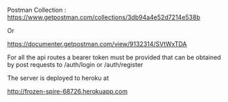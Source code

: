 Postman Collection : https://www.getpostman.com/collections/3db94a4e52d7214e538b

Or 

https://documenter.getpostman.com/view/9132314/SVtWxTDA

For all the api routes a bearer token must be provided that can be obtained by post requests to /auth/login or /auth/register 

The server is deployed to heroku at

http://frozen-spire-68726.herokuapp.com